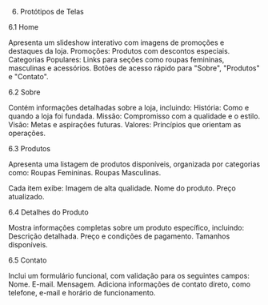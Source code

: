 6. Protótipos de Telas

  6.1   Home

Apresenta um slideshow interativo com imagens de  promoções e destaques da loja.
Promoções: Produtos com descontos especiais.
Categorias Populares: Links para seções como roupas femininas, masculinas e acessórios.
Botões de acesso rápido para "Sobre", "Produtos" e "Contato".

  6.2   Sobre

Contém informações detalhadas sobre a loja, incluindo:
História: Como e quando a loja foi fundada.
Missão: Compromisso com a qualidade e o estilo.
Visão: Metas e aspirações futuras.
Valores: Princípios que orientam as operações.

  6.3   Produtos
 
 Apresenta uma listagem de produtos disponíveis, organizada por categorias como:
Roupas Femininas.
Roupas Masculinas.


Cada item exibe:
Imagem de alta qualidade.
Nome do produto.
Preço atualizado.

  6.4   Detalhes do Produto

Mostra informações completas sobre um produto específico, incluindo:
Descrição detalhada.
Preço e condições de pagamento.
Tamanhos disponíveis.

  6.5   Contato

Inclui um formulário funcional, com validação para os seguintes campos:
Nome.
E-mail.
Mensagem.
Adiciona informações de contato direto, como telefone, e-mail e horário de funcionamento.
